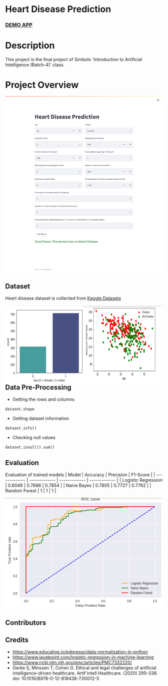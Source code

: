 <h1>Heart Disease Prediction</h1>
<h3><a href="https://share.streamlit.io/atom017/heart-disease-prediction/main/userInterface.py">DEMO APP</a></h3>




# Description
This project is the final project of Simbolo 'Introduction to Artificial Intelligence (Batch-4)' class.

# Project Overview


![screenshot](https://github.com/atom017/Heart-Disease-Prediction/blob/main/images/heart-diseaseUI.png)


## Dataset

Heart disease dataset is collected from [Kaggle Datasets](https://www.kaggle.com/datasets/johnsmith88/heart-disease-dataset)

<div >
    <img src="https://github.com/atom017/Heart-Disease-Prediction/blob/main/images/countBySex.png" align="left" height="250" width="250" />
    <img src="https://github.com/atom017/Heart-Disease-Prediction/blob/main/images/scatterplot.png" align="left" height="250" width="250"/>
</div>
<br />
<br />



## Data Pre-Processing
- Getting the rows and columns
```
dataset.shape
```
- Getting dataset information
```
dataset.info()
```

- Checking null values
```
dataset.isnull().sum()
```



## Evaluation
Evaluation of trained models
| Model  | Accuracy | Precision  | F1-Score |
| ------------- | ------------- | ------------- | ------------- |
| Logistic Regression  | 0.8049  | 0.7686  | 0.7854  |
| Naive Bayes  | 0.7805  | 0.7727  | 0.7762  |
| Random Forest  | 1  | 1  | 1  |


![ROC Curve](https://github.com/atom017/Heart-Disease-Prediction/blob/main/images/ROC%20curve.png)

## Contributors

## Credits
- https://www.educative.io/edpresso/data-normalization-in-python
- https://www.javatpoint.com/logistic-regression-in-machine-learning
- https://www.ncbi.nlm.nih.gov/pmc/articles/PMC7332220/
- Gerke S, Minssen T, Cohen G. Ethical and legal challenges of artificial intelligence-driven healthcare. Artif Intell Healthcare. (2020) 295–336. doi: 10.1016/B978-0-12-818438-7.00012-5



